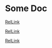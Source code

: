 # Some Doc

[RelLink](#some-doc)

[RelLink](../README.md#group-handbook)

[RelLink](../Proposals/README.md)
